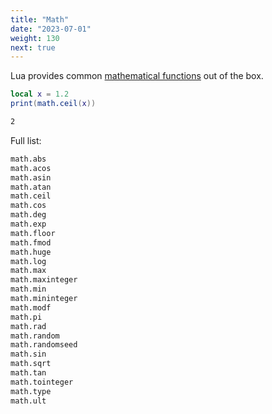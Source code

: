```yaml
---
title: "Math"
date: "2023-07-01"
weight: 130
next: true
---
```


Lua provides common [mathematical functions](http://www.lua.org/manual/5.4/manual.html#6.7) out of the box.

```lua
local x = 1.2
print(math.ceil(x))
```

```txt {.fs90}
2
```

Full list:

```txt
math.abs
math.acos
math.asin
math.atan
math.ceil
math.cos
math.deg
math.exp
math.floor
math.fmod
math.huge
math.log
math.max
math.maxinteger
math.min
math.mininteger
math.modf
math.pi
math.rad
math.random
math.randomseed
math.sin
math.sqrt
math.tan
math.tointeger
math.type
math.ult
```
